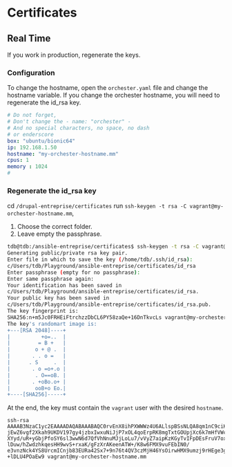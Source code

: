 # Certificates

## Real Time
If you work in production, regenerate the keys.

### Configuration
To change the hostname, open the `orchester.yaml` file and change the hostname variable.
If you change the orchester hostname, you will need to regenerate the id_rsa key.

``` yaml
# Do not forget,
# Don't change the - name: "orchester" -
# And no special characters, no space, no dash 
# or enderscore
box: "ubuntu/bionic64"
ip: 192.168.1.50
hostname: "my-orchester-hostname.mm" 
cpus: 1
memory : 1024
#
```

### Regenerate the id_rsa key
cd `/drupal-entreprise/certificates`
run `ssh-keygen -t rsa -C vagrant@my-orchester-hostname.mm`,

1. Choose the correct folder.
2. Leave empty the passphrase.

``` bash
tdb@tdb:/ansible-entreprise/certificates$ ssh-keygen -t rsa -C vagrant@my-orchester-hostname.mm
Generating public/private rsa key pair.
Enter file in which to save the key (/home/tdb/.ssh/id_rsa):
c/Users/tdb/Playground/ansible-entreprise/certificates/id_rsa
Enter passphrase (empty for no passphrase):
Enter same passphrase again:
Your identification has been saved in
c/Users/tdb/Playground/ansible-entreprise/certificates/id_rsa.
Your public key has been saved in
c/Users/tdb/Playground/ansible-entreprise/certificates/id_rsa.pub.
The key fingerprint is:
SHA256:n+m5Jc0FRHEiFtrchzzDbCL6PY58zaQe+16DnTkvcLs vagrant@my-orchester-hostname.mm
The key's randomart image is:
+---[RSA 2048]----+
|          +o=..  |
|         = B +   |
|        o + @ .  |
|       . . o =   |
|      . S     .  |
|       . o =o+.o |
|        . O==oB. |
|       . +oBo.o+ |
|        ooB+o Eo.|
+----[SHA256]-----+
```

At the end, the key must contain the `vagrant` user with the desired `hostname`.
```
ssh-rsa
AAAAB3NzaC1yc2EAAAADAQABAAABAQC0rvEnX8ihPXWWWz4U6ALlspBSsNLQA8qm1nC9ciKhik0iC
jEwZ6vgf2Xkah9UKDV197gy4jzbxIwxuNiJjP7xOL4qoErpRK8mgTxtGOUpjXc6k7mHfVWcSpAyUa
XYyd/uR+yGbjPfoSY6sl3wwN6d7QfVhNnuMJjLoLu7/vVyZ7aipKzKGyTvIFpDEsFruV7ox/o/
lDuw/hZwdzhkqesHH9wvS+rxaK/gFzXrAKeenATW+/K8w6FMX9vuFEbIN0/
e3vnzNck4YS8UrcmICnjb83EURa42Sx7+9n76t4QV3czMjH46YsOirwHMX9umzj9rHEge3g0m
+lDLU4POaEw9 vagrant@my-orchester-hostname.mm
```